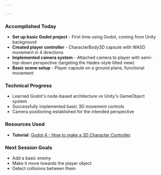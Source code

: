 ```yaml
---

---
```

### Accomplished Today
- **Set up basic Godot project** - First time using Godot, coming from Unity background
- **Created player controller** - CharacterBody3D capsule with WASD movement in 4 directions
- **Implemented camera system** - Attached camera to player with semi-top-down perspective (targeting the Hades-style tilted view)
- **Basic scene setup** - Player capsule on a ground plane, functional movement
### Technical Progress
- Learned Godot's node-based architecture vs Unity's GameObject system
- Successfully implemented basic 3D movement controls
- Camera positioning established for the intended perspective
### Resources Used
- **Tutorial:** [Godot 4 - How to make a 3D Character Controller](https://www.youtube.com/watch?v=sVsn9NqpVhg)
### Next Session Goals
- Add a basic enemy
- Make it move towards the player object
- Detect collisions between them
